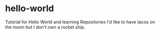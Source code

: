 # hello-world
Tutorial for Hello World and learning Repositories
I'd like to have tacos on the moon but I don't own a rocket ship.
